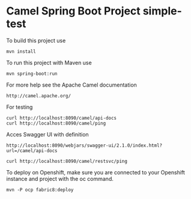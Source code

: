 Camel Spring Boot Project simple-test
===========================

To build this project use

    mvn install

To run this project with Maven use

    mvn spring-boot:run

For more help see the Apache Camel documentation

    http://camel.apache.org/


For testing

    curl http://localhost:8090/camel/api-docs
    curl http://localhost:8090/camel/ping

Acces Swagger UI with definition

    http://localhost:8090/webjars/swagger-ui/2.1.0/index.html?url=/camel/api-docs

    curl http://localhost:8090/camel/restsvc/ping

To deploy on Openshift, make sure you are connected to your Openshift instance and project with the oc command.

    mvn -P ocp fabric8:deploy
